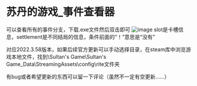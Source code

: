 # 苏丹的游戏_事件查看器
可以查看所有的事件分支，下载.exe文件然后双击即可
![image](https://github.com/user-attachments/assets/00bd93bd-59ef-4732-8bde-d4c4b76803fb)
slot是卡槽信息，settlement是不同结局的信息，条件前面的“！”意思是“没有”

对应2022.3.58版本，如果后续官方更新可以手动选择目录，在steam库中浏览游戏本地文件，找到\Sultan's Game\Sultan's Game_Data\StreamingAssets\config\rite文件夹

有bug或者希望更新的东西可以留一下评论（虽然不一定有空更新……）
